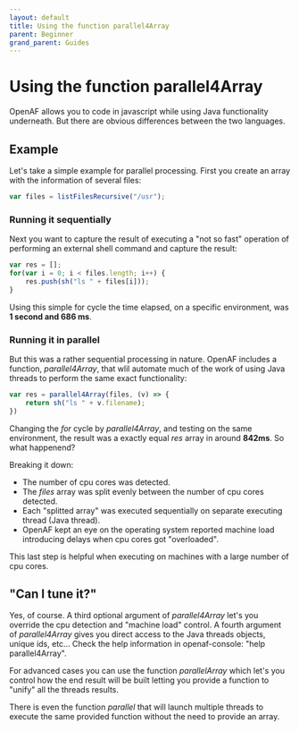 ```yaml
---
layout: default
title: Using the function parallel4Array
parent: Beginner
grand_parent: Guides
---
```


# Using the function parallel4Array

OpenAF allows you to code in javascript while using Java functionality underneath. But there are obvious differences between the two languages.

## Example

Let's take a simple example for parallel processing. First you create an array with the information of several files:

````javascript
var files = listFilesRecursive("/usr");
````

### Running it sequentially 

Next you want to capture the result of executing a "not so fast" operation of performing an external shell command and capture the result:

````javascript
var res = [];
for(var i = 0; i < files.length; i++) {
    res.push(sh("ls " + files[i]));
}
````

Using this simple for cycle the time elapsed, on a specific environment, was __1 second and 686 ms__.

### Running it in parallel

But this was a rather sequential processing in nature. OpenAF includes a function, _parallel4Array_, that wlil automate much of the work of using Java threads to perform the same exact functionality:

````javascript
var res = parallel4Array(files, (v) => {
    return sh("ls " + v.filename);
})
````

Changing the _for_ cycle by _parallel4Array_, and testing on the same environment, the result was a exactly equal _res_ array in around __842ms__. So what happenend?

Breaking it down:

* The number of cpu cores was detected.
* The _files_ array was split evenly between the number of cpu cores detected.
* Each "splitted array" was executed sequentially on separate executing thread (Java thread).
* OpenAF kept an eye on the operating system reported machine load introducing delays when cpu cores got "overloaded".

This last step is helpful when executing on machines with a large number of cpu cores.

## "Can I tune it?"

Yes, of course. A third optional argument of _parallel4Array_ let's you override the cpu detection and "machine load" control. A fourth argument of _parallel4Array_ gives you direct access to the Java threads objects, unique ids, etc... Check the help information in openaf-console: "help parallel4Array".

For advanced cases you can use the function _parallelArray_ which let's you control how the end result will be built letting you provide a function to "unify" all the threads results.

There is even the function _parallel_ that will launch multiple threads to execute the same provided function without the need to provide an array.